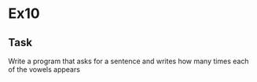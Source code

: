 # Ex10

## Task

Write a program that asks for a sentence and writes how many times each of the vowels appears